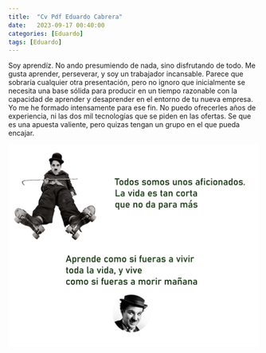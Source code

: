 ```yaml
---
title:  "Cv Pdf Eduardo Cabrera"
date:   2023-09-17 00:40:00
categories: [Eduardo]
tags: [Eduardo]
---
```


Soy aprendíz. No ando presumiendo de nada, sino disfrutando de todo. Me gusta aprender, perseverar, y soy un trabajador incansable. Parece que sobraría cualquier otra presentación, pero no ignoro que inicialmente se necesita una base sólida para producir en un tiempo razonable con la capacidad de aprender y desaprender en el entorno de tu nueva empresa. Yo me he formado intensamente para ese fin. No puedo ofrecerles años de experiencia, ni las dos mil tecnologías que se piden en las ofertas. Se que es una apuesta valiente, pero quizas tengan un grupo en el que pueda encajar.

<img class="centrar" src="/images/chaplin.png" alt="Viñeta forges">

 <div class="embed-container">
<object data="/images/cv.pdf"  width="700" height="950" type='application/pdf'>
</object>
</div>




